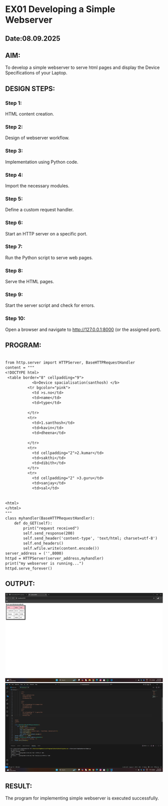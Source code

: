 # EX01 Developing a Simple Webserver
## Date:08.09.2025

## AIM:
To develop a simple webserver to serve html pages and display the Device Specifications of your Laptop.

## DESIGN STEPS:
### Step 1: 
HTML content creation.

### Step 2:
Design of webserver workflow.

### Step 3:
Implementation using Python code.

### Step 4:
Import the necessary modules.

### Step 5:
Define a custom request handler.

### Step 6:
Start an HTTP server on a specific port.

### Step 7:
Run the Python script to serve web pages.

### Step 8:
Serve the HTML pages.

### Step 9:
Start the server script and check for errors.

### Step 10:
Open a browser and navigate to http://127.0.0.1:8000 (or the assigned port).

## PROGRAM:
```

from http.server import HTTPServer, BaseHTTPRequestHandler
content = """
<!DOCTYPE html>
 <table border="8" cellpadding="9">
            <b>Device spacialisation(santhosh) </b>
          <tr bgcolor="pink">
            <td >s.no</td> 
            <td>name</td>
            <td>type</td>    
            
          </tr>
          <tr>
            <td>1.santhosh</td>
            <td>kavin</td>
            <td>dheena</td>

          </tr>
          <tr>
            <td cellpadding="2">2.kumar</td>
            <td>sakthi</td>
            <td>dibith</td>
          </tr>
          <tr>
            <td cellpadding="2" >3.guru</td>
            <td>sanjay</td>
            <td>sal</td>
            

<html>
</html>
"""
class myhandler(BaseHTTPRequestHandler):
    def do_GET(self):
        print("request received")
        self.send_response(200)
        self.send_header('content-type', 'text/html; charset=utf-8')
        self.end_headers()
        self.wfile.write(content.encode())
server_address = ('',8000)
httpd = HTTPServer(server_address,myhandler)
print("my webserver is running...")
httpd.serve_forever()
```

## OUTPUT:

![alt text](<Screenshot (21).png>)
![alt text](<Screenshot (22).png>)
## RESULT:
The program for implementing simple webserver is executed successfully.
